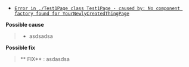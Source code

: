 * [`Error in ./Test1Page class Test1Page - caused by: No component factory found for YourNewlyCreatedThingPage`](no-component-factory-found-for-page.md)

**Possible cause**
> - asdsadsa

**Possible fix**

> ** FIX** : asdasdsa


